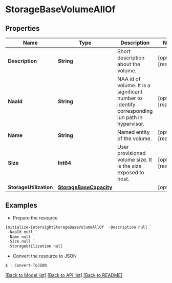 # StorageBaseVolumeAllOf
## Properties

Name | Type | Description | Notes
------------ | ------------- | ------------- | -------------
**Description** | **String** | Short description about the volume. | [optional] [readonly] 
**NaaId** | **String** | NAA id of volume. It is a significant number to identify corresponding lun path in hypervisor. | [optional] [readonly] 
**Name** | **String** | Named entity of the volume. | [optional] [readonly] 
**Size** | **Int64** | User provisioned volume size. It is the size exposed to host. | [optional] [readonly] 
**StorageUtilization** | [**StorageBaseCapacity**](StorageBaseCapacity.md) |  | [optional] 

## Examples

- Prepare the resource
```powershell
Initialize-IntersightStorageBaseVolumeAllOf  -Description null `
 -NaaId null `
 -Name null `
 -Size null `
 -StorageUtilization null
```

- Convert the resource to JSON
```powershell
$ | Convert-ToJSON
```

[[Back to Model list]](../README.md#documentation-for-models) [[Back to API list]](../README.md#documentation-for-api-endpoints) [[Back to README]](../README.md)

